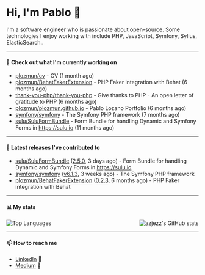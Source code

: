 # Hi, I'm Pablo 👋

I'm a software engineer who is passionate about open-source. Some technologies I enjoy working with include PHP, JavaScript, Symfony, Sylius, ElasticSearch..

---
#### 👷 Check out what I'm currently working on

- [plozmun/cv](https://github.com/plozmun/cv) - CV (1 month ago)
- [plozmun/BehatFakerExtension](https://github.com/plozmun/BehatFakerExtension) - PHP Faker integration with Behat (6 months ago)
- [thank-you-php/thank-you-php](https://github.com/thank-you-php/thank-you-php) - Give thanks to PHP - An open letter of gratitude to PHP (6 months ago)
- [plozmun/plozmun.github.io](https://github.com/plozmun/plozmun.github.io) - Pablo Lozano Portfolio (6 months ago)
- [symfony/symfony](https://github.com/symfony/symfony) - The Symfony PHP framework (7 months ago)
- [sulu/SuluFormBundle](https://github.com/sulu/SuluFormBundle) - Form Bundle for handling Dynamic and Symfony Forms in https://sulu.io (11 months ago)

---

#### 🔭 Latest releases I've contributed to

- [sulu/SuluFormBundle](https://github.com/sulu/SuluFormBundle) ([2.5.0](https://github.com/sulu/SuluFormBundle/releases/tag/2.5.0), 3 days ago) - Form Bundle for handling Dynamic and Symfony Forms in https://sulu.io
- [symfony/symfony](https://github.com/symfony/symfony) ([v6.1.3](https://github.com/symfony/symfony/releases/tag/v6.1.3), 3 weeks ago) - The Symfony PHP framework
- [plozmun/BehatFakerExtension](https://github.com/plozmun/BehatFakerExtension) ([0.2.3](https://github.com/plozmun/BehatFakerExtension/releases/tag/0.2.3), 6 months ago) - PHP Faker integration with Behat

---

#### 📊 My stats

<img align="right" alt="azjezz's GitHub stats" src="https://github-readme-stats.vercel.app/api?username=plozmun&count_private=1&show_icons=true&" />

![Top Languages](https://github-readme-stats.vercel.app/api/top-langs/?username=plozmun)

---

#### 📫 How to reach me
- <a href="https://www.linkedin.com/in/pablolozano">LinkedIn</a> 💼
- <a href="https://medium.com/@lozanomunarriz">Medium</a> 📝

